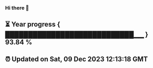 ### Hi there 👋
⏳ Year progress { ████████████████████████████▁▁ } 93.84 %
---
⏰ Updated on Sat, 09 Dec 2023 12:13:18 GMT
---
